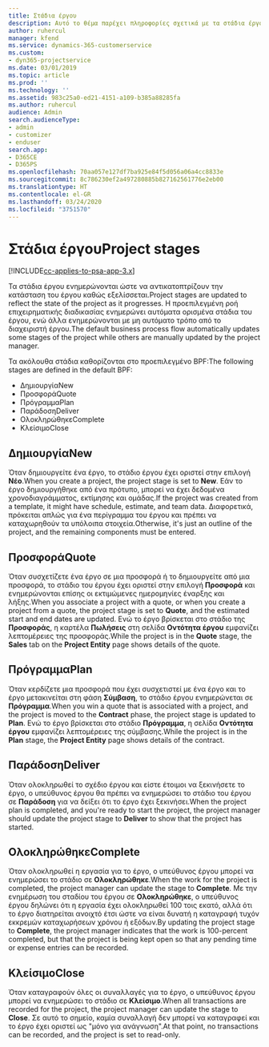 ```yaml
---
title: Στάδια έργου
description: Αυτό το θέμα παρέχει πληροφορίες σχετικά με τα στάδια έργου.
author: ruhercul
manager: kfend
ms.service: dynamics-365-customerservice
ms.custom:
- dyn365-projectservice
ms.date: 03/01/2019
ms.topic: article
ms.prod: ''
ms.technology: ''
ms.assetid: 983c25a0-ed21-4151-a109-b385a88285fa
ms.author: ruhercul
audience: Admin
search.audienceType:
- admin
- customizer
- enduser
search.app:
- D365CE
- D365PS
ms.openlocfilehash: 70aa057e127df7ba925e84f5d056a06a4cc8833e
ms.sourcegitcommit: 8c786230ef2a497280885b827162561776e2eb00
ms.translationtype: HT
ms.contentlocale: el-GR
ms.lasthandoff: 03/24/2020
ms.locfileid: "3751570"
---
```

# <a name="project-stages"></a><span data-ttu-id="db200-103">Στάδια έργου</span><span class="sxs-lookup"><span data-stu-id="db200-103">Project stages</span></span> 

[!INCLUDE[cc-applies-to-psa-app-3.x](../includes/cc-applies-to-psa-app-3x.md)]

<span data-ttu-id="db200-104">Τα στάδια έργου ενημερώνονται ώστε να αντικατοπτρίζουν την κατάσταση του έργου καθώς εξελίσσεται.</span><span class="sxs-lookup"><span data-stu-id="db200-104">Project stages are updated to reflect the state of the project as it progresses.</span></span> <span data-ttu-id="db200-105">Η προεπιλεγμένη ροή επιχειρηματικής διαδικασίας ενημερώνει αυτόματα ορισμένα στάδια του έργου, ενώ άλλα ενημερώνονται με μη αυτόματο τρόπο από το διαχειριστή έργου.</span><span class="sxs-lookup"><span data-stu-id="db200-105">The default business process flow automatically updates some stages of the project while others are manually updated by the project manager.</span></span> 

<span data-ttu-id="db200-106">Τα ακόλουθα στάδια καθορίζονται στο προεπιλεγμένο BPF:</span><span class="sxs-lookup"><span data-stu-id="db200-106">The following stages are defined in the default BPF:</span></span>

- <span data-ttu-id="db200-107">Δημιουργία</span><span class="sxs-lookup"><span data-stu-id="db200-107">New</span></span>
- <span data-ttu-id="db200-108">Προσφορά</span><span class="sxs-lookup"><span data-stu-id="db200-108">Quote</span></span>
- <span data-ttu-id="db200-109">Πρόγραμμα</span><span class="sxs-lookup"><span data-stu-id="db200-109">Plan</span></span>
- <span data-ttu-id="db200-110">Παράδοση</span><span class="sxs-lookup"><span data-stu-id="db200-110">Deliver</span></span>
- <span data-ttu-id="db200-111">Ολοκληρώθηκε</span><span class="sxs-lookup"><span data-stu-id="db200-111">Complete</span></span>
- <span data-ttu-id="db200-112">Κλείσιμο</span><span class="sxs-lookup"><span data-stu-id="db200-112">Close</span></span> 

## <a name="new"></a><span data-ttu-id="db200-113">Δημιουργία</span><span class="sxs-lookup"><span data-stu-id="db200-113">New</span></span>

<span data-ttu-id="db200-114">Όταν δημιουργείτε ένα έργο, το στάδιο έργου έχει οριστεί στην επιλογή **Νέο**.</span><span class="sxs-lookup"><span data-stu-id="db200-114">When you create a project, the project stage is set to **New**.</span></span> <span data-ttu-id="db200-115">Εάν το έργο δημιουργήθηκε από ένα πρότυπο, μπορεί να έχει δεδομένα χρονοδιαγράμματος, εκτίμησης και ομάδας.</span><span class="sxs-lookup"><span data-stu-id="db200-115">If the project was created from a template, it might have schedule, estimate, and team data.</span></span> <span data-ttu-id="db200-116">Διαφορετικά, πρόκειται απλώς για ένα περίγραμμα του έργου και πρέπει να καταχωρηθούν τα υπόλοιπα στοιχεία.</span><span class="sxs-lookup"><span data-stu-id="db200-116">Otherwise, it's just an outline of the project, and the remaining components must be entered.</span></span>

## <a name="quote"></a><span data-ttu-id="db200-117">Προσφορά</span><span class="sxs-lookup"><span data-stu-id="db200-117">Quote</span></span>

<span data-ttu-id="db200-118">Όταν συσχετίζετε ένα έργο σε μια προσφορά ή το δημιουργείτε από μια προσφορά, το στάδιο του έργου έχει οριστεί στην επιλογή **Προσφορά** και ενημερώνονται επίσης οι εκτιμώμενες ημερομηνίες έναρξης και λήξης.</span><span class="sxs-lookup"><span data-stu-id="db200-118">When you associate a project with a quote, or when you create a project from a quote, the project stage is set to **Quote**, and the estimated start and end dates are updated.</span></span> <span data-ttu-id="db200-119">Ενώ το έργο βρίσκεται στο στάδιο της **Προσφοράς**, η καρτέλα **Πωλήσεις** στη σελίδα **Οντότητα έργου** εμφανίζει λεπτομέρειες της προσφοράς.</span><span class="sxs-lookup"><span data-stu-id="db200-119">While the project is in the **Quote** stage, the **Sales** tab on the **Project Entity** page shows details of the quote.</span></span>

## <a name="plan"></a><span data-ttu-id="db200-120">Πρόγραμμα</span><span class="sxs-lookup"><span data-stu-id="db200-120">Plan</span></span>

<span data-ttu-id="db200-121">Όταν κερδίζετε μια προσφορά που έχει συσχετιστεί με ένα έργο και το έργο μετακινείται στη φάση **Σύμβαση**, το στάδιο έργου ενημερώνεται σε **Πρόγραμμα**.</span><span class="sxs-lookup"><span data-stu-id="db200-121">When you win a quote that is associated with a project, and the project is moved to the **Contract** phase, the project stage is updated to **Plan**.</span></span> <span data-ttu-id="db200-122">Ενώ το έργο βρίσκεται στο στάδιο **Πρόγραμμα**, η σελίδα **Οντότητα έργου** εμφανίζει λεπτομέρειες της σύμβασης.</span><span class="sxs-lookup"><span data-stu-id="db200-122">While the project is in the **Plan** stage, the **Project Entity** page shows details of the contract.</span></span>

## <a name="deliver"></a><span data-ttu-id="db200-123">Παράδοση</span><span class="sxs-lookup"><span data-stu-id="db200-123">Deliver</span></span>

<span data-ttu-id="db200-124">Όταν ολοκληρωθεί το σχέδιο έργου και είστε έτοιμοι να ξεκινήσετε το έργο, ο υπεύθυνος έργου θα πρέπει να ενημερώσει το στάδιο του έργου σε **Παράδοση** για να δείξει ότι το έργο έχει ξεκινήσει.</span><span class="sxs-lookup"><span data-stu-id="db200-124">When the project plan is completed, and you're ready to start the project, the project manager should update the project stage to **Deliver** to show that the project has started.</span></span>

## <a name="complete"></a><span data-ttu-id="db200-125">Ολοκληρώθηκε</span><span class="sxs-lookup"><span data-stu-id="db200-125">Complete</span></span> 

<span data-ttu-id="db200-126">Όταν ολοκληρωθεί η εργασία για το έργο, ο υπεύθυνος έργου μπορεί να ενημερώσει το στάδιο σε **Ολοκληρώθηκε**.</span><span class="sxs-lookup"><span data-stu-id="db200-126">When the work for the project is completed, the project manager can update the stage to **Complete**.</span></span> <span data-ttu-id="db200-127">Με την ενημέρωση του σταδίου του έργου σε **Ολοκληρώθηκε**, ο υπεύθυνος έργου δηλώνει ότι η εργασία έχει ολοκληρωθεί 100 τοις εκατό, αλλά ότι το έργο διατηρείται ανοιχτό έτσι ώστε να είναι δυνατή η καταγραφή τυχόν εκκρεμών καταχωρήσεων χρόνου ή εξόδων.</span><span class="sxs-lookup"><span data-stu-id="db200-127">By updating the project stage to **Complete**, the project manager indicates that the work is 100-percent completed, but that the project is being kept open so that any pending time or expense entries can be recorded.</span></span>

## <a name="close"></a><span data-ttu-id="db200-128">Κλείσιμο</span><span class="sxs-lookup"><span data-stu-id="db200-128">Close</span></span>

<span data-ttu-id="db200-129">Όταν καταγραφούν όλες οι συναλλαγές για το έργο, ο υπεύθυνος έργου μπορεί να ενημερώσει το στάδιο σε **Κλείσιμο**.</span><span class="sxs-lookup"><span data-stu-id="db200-129">When all transactions are recorded for the project, the project manager can update the stage to **Close**.</span></span> <span data-ttu-id="db200-130">Σε αυτό το σημείο, καμία συναλλαγή δεν μπορεί να καταγραφεί και το έργο έχει οριστεί ως "μόνο για ανάγνωση".</span><span class="sxs-lookup"><span data-stu-id="db200-130">At that point, no transactions can be recorded, and the project is set to read-only.</span></span>
